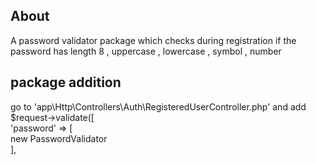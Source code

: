 ## About
A password validator package which checks during registration if the password has length 8 , uppercase , lowercase , symbol , number   

## package addition 
go to 'app\Http\Controllers\Auth\RegisteredUserController.php' and add   
$request->validate([  
        'password' => [  
            new PasswordValidator  
],
